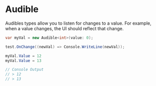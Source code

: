 # Audible

Audibles types allow you to listen for changes to a value. For example, when a value changes, the UI should reflect that change.

```csharp
var myVal = new Audible<int>(value: 0);

test.OnChange((newVal) => Console.WriteLine(newVal));

myVal.Value = 12
myVal.Value = 13

// Console Output
// > 12
// > 13
```
